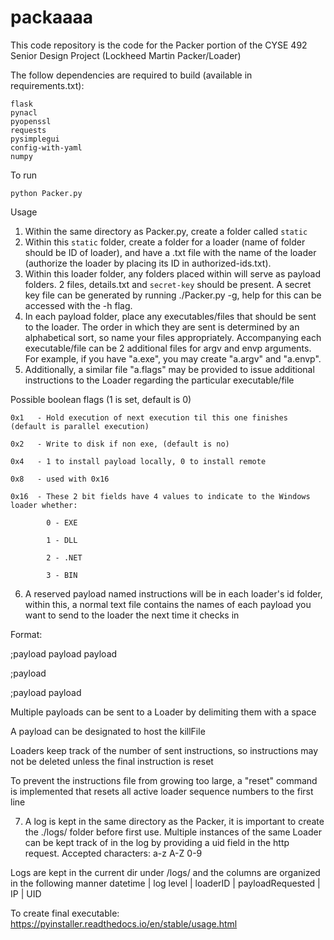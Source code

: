 # packaaaa

This code repository is the code for the Packer portion of the CYSE 492 Senior Design Project (Lockheed Martin Packer/Loader)

The follow dependencies are required to build (available in requirements.txt):
```
flask 
pynacl 
pyopenssl 
requests
pysimplegui
config-with-yaml
numpy
```

To run
```
python Packer.py
```

Usage

1. Within the same directory as Packer.py, create a folder called `static`
2. Within this `static` folder, create a folder for a loader (name of folder should be ID of loader), and have a .txt file with the name of the loader (authorize the loader by placing its ID in authorized-ids.txt). 
3. Within this loader folder, any folders placed within will serve as payload folders. 2 files, details.txt and `secret-key` should be present. A secret key file can be generated by running ./Packer.py -g, help for this can be accessed with the -h flag.
4. In each payload folder, place any executables/files that should be sent to the loader. The order in which they are sent is determined by an alphabetical sort, so name your files appropriately. Accompanying each executable/file can be 2 additional files for argv and envp arguments. For example, if you have "a.exe", you may create "a.argv" and "a.envp".
5. Additionally, a similar file "a.flags" may be provided to issue additional instructions to the Loader regarding the particular executable/file

Possible boolean flags (1 is set, default is 0)

    0x1   - Hold execution of next execution til this one finishes (default is parallel execution)

    0x2   - Write to disk if non exe, (default is no)

    0x4   - 1 to install payload locally, 0 to install remote

    0x8   - used with 0x16

    0x16  - These 2 bit fields have 4 values to indicate to the Windows loader whether:

            0 - EXE

            1 - DLL

            2 - .NET

            3 - BIN

6. A reserved payload named instructions will be in each loader's id folder, within this, a normal text file contains the names of each payload you want to send to the loader the next time it checks in

Format:

;payload payload payload

;payload

;payload payload

Multiple payloads can be sent to a Loader by delimiting them with a space

A payload can be designated to host the killFile

Loaders keep track of the number of sent instructions, so instructions may not be deleted unless the final instruction is reset

To prevent the instructions file from growing too large, a "reset" command is implemented that resets all active loader sequence numbers to the first line

7. A log is kept in the same directory as the Packer, it is important to create the ./logs/ folder before first use. Multiple instances of the same Loader can be kept track of in the log by providing a uid field in the http request. Accepted characters: a-z A-Z 0-9

Logs are kept in the current dir under /logs/ and the columns are organized in the following manner
datetime | log level | loaderID | payloadRequested | IP | UID 

To create final executable: https://pyinstaller.readthedocs.io/en/stable/usage.html
